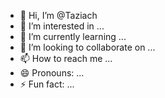 - 👋 Hi, I’m @Taziach
- 👀 I’m interested in ...
- 🌱 I’m currently learning ...
- 💞️ I’m looking to collaborate on ...
- 📫 How to reach me ...
- 😄 Pronouns: ...
- ⚡ Fun fact: ...

<!---
Taziach/Taziach is a ✨ special ✨ repository because its `README.md` (this file) appears on your GitHub profile.
You can click the Preview link to take a look at your changes.
--->

